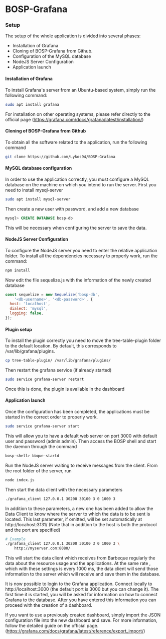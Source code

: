 # BOSP-Grafana



### Setup

The setup of the whole application is divided into several phases:

+ Installation of Grafana
+ Cloning of BOSP-Grafana from Github.
+ Configuration of the MySQL database
+ NodeJS Server Configuration
+ Application launch

#### Installation of Grafana

To install Grafana's server from an Ubuntu-based system, simply run the following command:

```bash
sudo apt install grafana
```



For installation on other operating systems, please refer directly to the official page (https://grafana.com/docs/grafana/latest/installation/)

#### Cloning of BOSP-Grafana from Github

To obtain all the software related to the application, run the following command

```bash
git clone https://github.com/Lykos94/BOSP-Grafana
```



#### MySQL database configuration

In order to use the application correctly, you must configure a MySQL database on the machine on which you intend to run the server. First you need to install mysql-server

```bash
sudo apt install mysql-server
```



Then create a new user with password, and add a new database

```sql
mysql> CREATE DATABASE bosp-db
```



This will be necessary when configuring the server to save the data.

#### NodeJS Server Configuration


To configure the NodeJS server you need to enter the relative  application folder. To install all the dependencies necessary to properly work, run the command:

```bash
npm install
```

Now edit the file sequelize.js with the information of the newly created database 

```js
const sequelize = new Sequelize('bosp-db', 
    '<db-username>', '<db-password>', {
  host: 'localhost',
  dialect: 'mysql',
  logging: false,
});
```

#### Plugin setup

To install the plugin correctly you need to move the tree-table-plugin folder to the default location. By default, this corresponds to /var/lib/grafana/plugins.

```bash
cp tree-table-plugin/ /var/lib/grafana/plugins/
```

Then restart the grafana service (if already started)

```bash
sudo service grafana-server restart
```

Once this is done, the plugin is available in the dashboard

#### Application launch

Once the configuration has been completed, the applications must be started in the correct order to properly work.

```bash
sudo service grafana-server start
```

This will allow you to have a default web server on port 3000 with default user and password (admin:admin). Then access the BOSP shell and start the daemon through the command 

```bash
bosp-shell> bbque-startd
```



Run the NodeJS server waiting to receive messages from the client. From the root folder of the server, run 

```bash
node index.js
```

Then start the data client with the necessary parameters

```bash
./grafana_client 127.0.0.1 30200 30100 3 0 1000 3
```

In addition to these parameters, a new one has been added to allow the Data Client to know where the server to which the data is to be sent is located. This last parameter, if omitted, will be set automatically at http://locahost:3131/ (Note that in addition to the host is both the protocol and the port are specified)

```bash
# Example
./grafana_client 127.0.0.1 30200 30100 3 0 1000 3 \
    http://myserver.com:8080/
```


This will start the data client which receives from Barbeque regularly the data about the resource usage and the applications. At the same rate , which with these settings is every 1000 ms, the data client will send those information to the server which will receive and save them in the database.

It is now possible to login to the Grafana application. Connect locally to http://localhost:3000 (the default port is 3000 but you can change it). The first time it is started, you will be asked for information on how to connect Grafana to the database. After you have entered this information you can proceed with the creation of a dashboard.

If you want to use a previously created dashboard, simply import the JSON configuration file into the new dashboard and save. For more information, follow the detailed guide on the official page.
(https://grafana.com/docs/grafana/latest/reference/export_import/)
